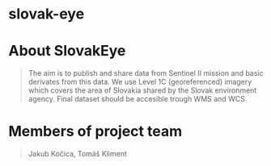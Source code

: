 # slovak-eye
# About SlovakEye
> The aim is to publish and share data from Sentinel II mission and basic derivates from this data. We use Level 1C (georeferenced) imagery which covers the area of Slovakia shared by the Slovak environment agency. Final dataset should be accesible trough WMS and WCS.
# Members of project team
> Jakub Kočica, Tomáš Kliment
